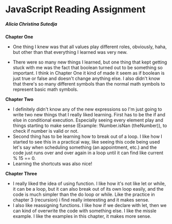 # JavaScript Reading Assignment
##### Alicia Christina Sutedja

**Chapter One**

* One thing I knew was that all values play different roles, obviously, haha, but other than that everything I learned was very new.

* There were so many new things I learned, but one thing that kept getting stuck with me was the fact that boolean turned out to be something so important. I think in Chapter One it kind of made it seem as if boolean is just true or false and doesn't change anything else. I also didn't know that there's so many different symbols than the normal math symbols to represent basic math symbols.

**Chapter Two**

* I definitely didn't know any of the new expressions so I'm just going to write two new things that I really liked learning. First has to be the if and else in conditional execution. Especially seeing every element play and things starting to make sense (Example: !Number.isNan (theNumber)), to check if number is valid or not.
* Second thing has to be learning how to break out of a loop. I like how I started to see this in a practical way, like seeing this code being used let's say when scheduling something (an appointment, etc.) and the code just runs over and over again in a loop until it can find like current % 15 == 0.
* Learning the shortcuts was also nice!

**Chapter Three**

* I really liked the idea of using function. I like how it's not like let or while, it can be a loop, but it can also break out of its own loop easily, and the code is much simpler than the do loop or while. Like the practice in chapter 3 (recursion) i find really interesting and it makes sense.
* I also like reassigning functions. I like how if we declare with let, then we can kind of overwrite the code with something else. I like the missle example. I like the examples in this chapter, it makes more sense.
